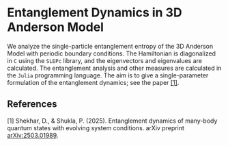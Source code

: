 # Entanglement Dynamics in 3D Anderson Model

We analyze the single-particle entanglement entropy of the 3D Anderson Model with periodic boundary conditions. The Hamiltonian is diagonalized in `C` using the `SLEPc` library, and the eigenvectors and eigenvalues are calculated. The entanglement analysis and other measures are calculated in the `Julia` programming language. The aim is to give a single-parameter formulation of the entanglement dynamics; see the paper [[1]](#1).

## References
<a id="1">[1]</a>
Shekhar, D., & Shukla, P. (2025). Entanglement dynamics of many-body quantum states with evolving system conditions. arXiv preprint [arXiv:2503.01989](https://arxiv.org/abs/2503.01989).
